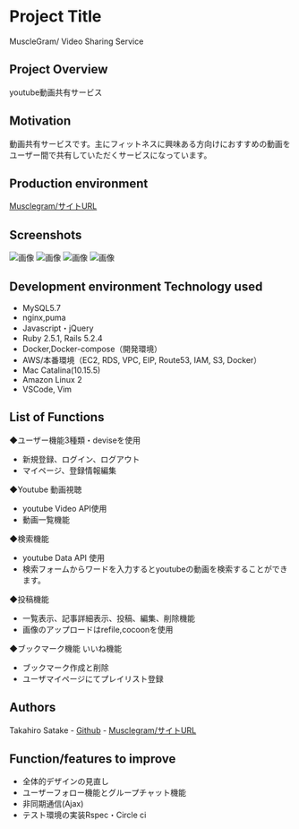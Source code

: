 # Project Title 
  MuscleGram/ Video Sharing Service
## Project Overview 
  youtube動画共有サービス
## Motivation
  動画共有サービスです。主にフィットネスに興味ある方向けにおすすめの動画をユーザー間で共有していただくサービスになっています。
## Production environment 
  [Musclegram/サイトURL](http://musclegram.online/)
## Screenshots 
 ![画像](32a3495364dff358bdf08bb933a073d5.jpg)
 ![画像](1e9e610936db3bdb5710739265d7a2c8.jpg)
 ![画像](bb695b8ade237e201be4687b335a54c9.jpg)
 ![画像](dad63671940a179a52cb5fd7d59cbb3f.jpg)

## Development environment Technology used 
- MySQL5.7
- nginx,puma
- Javascript・jQuery
- Ruby 2.5.1, Rails 5.2.4
- Docker,Docker-compose（開発環境）
- AWS/本番環境（EC2, RDS, VPC, EIP, Route53, IAM, S3, Docker）
- Mac Catalina(10.15.5)
- Amazon Linux 2
- VSCode, Vim

## List of Functions
◆ユーザー機能3種類・deviseを使用
- 新規登録、ログイン、ログアウト
- マイページ、登録情報編集

◆Youtube 動画視聴
- youtube Video API使用
- 動画一覧機能

◆検索機能
- youtube Data API 使用 
- 検索フォームからワードを入力するとyoutubeの動画を検索することができます。

◆投稿機能
- 一覧表示、記事詳細表示、投稿、編集、削除機能
- 画像のアップロードはrefile,cocoonを使用

◆ブックマーク機能 いいね機能
- ブックマーク作成と削除
- ユーザマイページにてプレイリスト登録


## Authors 
  Takahiro Satake - [Github](https://github.com/takahirosatake)  - [Musclegram/サイトURL](http://musclegram.online/)
## Function/features to improve 
- 全体的デザインの見直し
- ユーザーフォロー機能とグループチャット機能
- 非同期通信(Ajax)
- テスト環境の実装Rspec・Circle ci 
